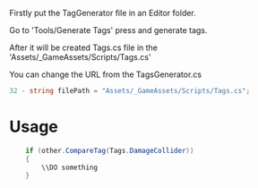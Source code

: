 Firstly put the TagGenerator file in an Editor folder.

Go to 'Tools/Generate Tags' press and generate tags. 

After it will be created Tags.cs file in the 'Assets/_GameAssets/Scripts/Tags.cs'

You can change the URL from the TagsGenerator.cs
``` C#
32 - string filePath = "Assets/_GameAssets/Scripts/Tags.cs";
```

# Usage

``` C#
    if (other.CompareTag(Tags.DamageCollider))
    {
        \\DO something
    }
```
